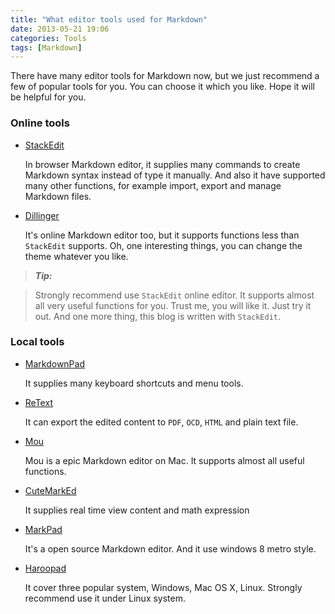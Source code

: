 ```yaml
---
title: "What editor tools used for Markdown"
date: 2013-05-21 19:06
categories: Tools
tags: [Markdown]
---
```


There have many editor tools for Markdown now, but we just recommend a few of popular tools for you. You can choose it which you like. Hope it will be helpful for you.

### Online tools
- [StackEdit](https://stackedit.io/)

	 In browser Markdown editor, it supplies many commands to create Markdown syntax instead of type it manually. And also it have supported many other functions, for example import, export and manage Markdown files.
	 
<!--more-->
	 
- [Dillinger](http://dillinger.io/)

	It's online Markdown editor too,  but it supports functions less than `StackEdit` supports. Oh, one interesting things, you can change the theme whatever you like.

>***Tip:***

>Strongly recommend use `StackEdit` online editor. It supports almost all very useful functions for you. Trust me, you will like it. Just try it out. And one more thing, this blog is written with `StackEdit`.

### Local tools
- [MarkdownPad](http://markdownpad.com/)

	It supplies many keyboard shortcuts and menu tools. 

- [ReText](http://sourceforge.net/p/retext/home/ReText/)

	It can export the edited content to `PDF`, `OCD`, `HTML` and plain text file.
	
- [Mou](http://mouapp.com/)

	Mou is a epic Markdown editor on Mac. It supports almost all useful functions.
	 
- [CuteMarkEd](http://cloose.github.io/CuteMarkEd)

	It supplies real time view content and math expression
	
- [MarkPad](http://code52.org/DownmarkerWPF/)

	It's a open source Markdown editor. And it use windows 8 metro style.

- [Haroopad](http://pad.haroopress.com/user.html)

	It cover three popular system, Windows, Mac OS X, Linux. Strongly recommend use it under Linux system.
